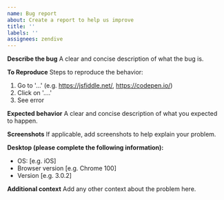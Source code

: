 ```yaml
---
name: Bug report
about: Create a report to help us improve
title: ''
labels: ''
assignees: zendive
---
```


**Describe the bug**
A clear and concise description of what the bug is.

**To Reproduce**
Steps to reproduce the behavior:

1. Go to '...' (e.g. https://jsfiddle.net/, https://codepen.io/)
2. Click on '....'
3. See error

**Expected behavior**
A clear and concise description of what you expected to happen.

**Screenshots**
If applicable, add screenshots to help explain your problem.

**Desktop (please complete the following information):**

- OS: [e.g. iOS]
- Browser version [e.g. Chrome 100]
- Version [e.g. 3.0.2]

**Additional context**
Add any other context about the problem here.
